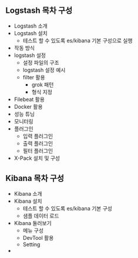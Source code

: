 ## Logstash 목차 구성

* Logstash 소개
* Logstash 설치
  * 테스트 할 수 있도록 es/kibana 기본 구성으로 실행
* 작동 방식
* logstash 설정
  * 설정 파일의 구조
  * logstash 설정 예시
  * filter 활용
    * grok 패턴
    * 형식 지정
* Filebeat 활용
* Docker 활용
* 성능 튜닝
* 모니터링
* 플러그인
  * 입력 플러그인
  * 출력 플러그인
  * 필터 플러그인
* X-Pack 설치 및 구성



## Kibana 목차 구성

* Kibana 소개
* Kibana 설치
  * 테스트 할 수 있도록 es/kibana 기본 구성
  * 샘플 데이터 로드
* Kibana 둘러보기
  * 메뉴 구성
  * DevTool 활용
  * Setting
* ​